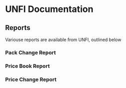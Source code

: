 # UNFI Documentation

## Reports
Variouse reports are available from UNFI, outlined below

### Pack Change Report

### Price Book Report

### Price Change Report

